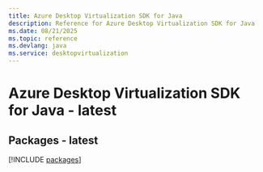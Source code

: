 ```yaml
---
title: Azure Desktop Virtualization SDK for Java
description: Reference for Azure Desktop Virtualization SDK for Java
ms.date: 08/21/2025
ms.topic: reference
ms.devlang: java
ms.service: desktopvirtualization
---
```

# Azure Desktop Virtualization SDK for Java - latest
## Packages - latest
[!INCLUDE [packages](desktop-virtualization-index.md)]